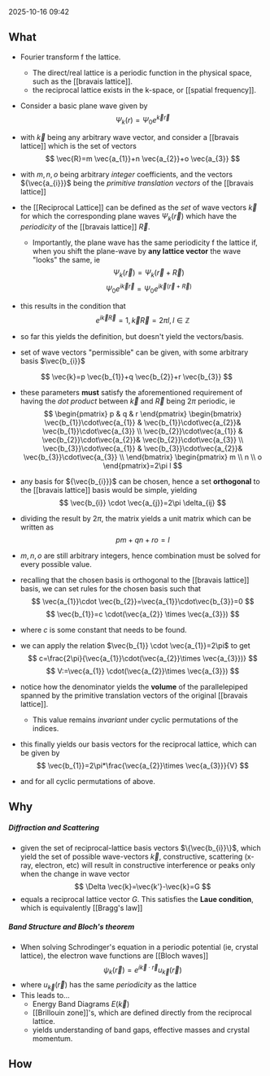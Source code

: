 2025-10-16 09:42
## What
- Fourier transform f the lattice. 
	- The direct/real lattice is a periodic function in the physical space, such as the [[bravais lattice]]. 
	- the reciprocal lattice exists in the k-space, or [[spatial frequency]]. 
- Consider a basic plane wave given by 
$$
\Psi_{k}(r)=\Psi_{0}e^{\vec{k}\vec{r}}
$$
- with $\vec{k}$ being any arbitrary wave vector, and consider a [[bravais lattice]] which is the set of vectors 
$$
\vec{R}=m \vec{a_{1}}+n \vec{a_{2}}+o \vec{a_{3}}
$$
- with $m,n,o$ being arbitrary *integer* coefficients, and the vectors ${\vec{a_{i}}}$ being the *primitive translation vectors* of the [[bravais lattice]]

- the [[Reciprocal Lattice]] can be defined as the *set* of wave vectors $\vec{k}$ for which the corresponding plane waves $\Psi_{k}(\vec{r})$ which have the *periodicity* of the [[bravais lattice]] $\vec{R}$. 
	- Importantly, the plane wave has the same periodicity f the lattice if, when you shift the plane-wave by **any lattice vector** the wave "looks" the same, ie
$$
\Psi_{k}(\vec{r})=\Psi_{k}(\vec{r}+\vec{R})
$$
$$
\Psi_{0}e^{i \vec{k}\vec{r}}=\Psi_{0}e^{i \vec{k}(\vec{r}+\vec{R})}
$$
- this results in the condition that 
$$
e^{i \vec{k}\vec{R}}=1, \vec{k}\vec{R}=2\pi l, l\in \mathbb{Z}
$$

- so far this yields the definition, but doesn't yield the vectors/basis. 
- set of wave vectors "permissible" can be given, with some arbitrary basis $\vec{b_{i}}$

$$
\vec{k}=p \vec{b_{1}}+q \vec{b_{2}}+r \vec{b_{3}}
$$
- these parameters **must** satisfy the aforementioned requirement of having the *dot product* between $\vec{k}$ and $\vec{R}$ being $2\pi$ periodic, ie
$$
\begin{pmatrix}
p & q & r
\end{pmatrix}
\begin{bmatrix}
    \vec{b_{1}}\cdot\vec{a_{1}} & \vec{b_{1}}\cdot\vec{a_{2}}& \vec{b_{1}}\cdot\vec{a_{3}} \\
    \vec{b_{2}}\cdot\vec{a_{1}} & \vec{b_{2}}\cdot\vec{a_{2}}& \vec{b_{2}}\cdot\vec{a_{3}} \\
   \vec{b_{3}}\cdot\vec{a_{1}} & \vec{b_{3}}\cdot\vec{a_{2}}& \vec{b_{3}}\cdot\vec{a_{3}} \\
\end{bmatrix}
\begin{pmatrix}
m \\ 
n \\  
o 
\end{pmatrix}=2\pi l
$$
- any basis for ${\vec{b_{i}}}$ can be chosen, hence a set **orthogonal** to the [[bravais lattice]] basis would be simple, yielding
$$
\vec{b_{i}} \cdot \vec{a_{j}}=2\pi \delta_{ij}
$$
- dividing the result by $2\pi$, the matrix yields a unit matrix which can be written as 
$$
pm+qn+ro=l
$$
- $m,n,o$ are still arbitrary integers, hence combination must be solved for every possible value. 

- recalling that the chosen basis is orthogonal to the [[bravais lattice]] basis, we can set rules for the chosen basis such that 
$$
\vec{a_{1}}\cdot \vec{b_{2}}=\vec{a_{1}}\cdot\vec{b_{3}}=0
$$
$$
\vec{b_{1}}=c \cdot(\vec{a_{2}} \times \vec{a_{3}})
$$
- where $c$ is some constant that needs to be found.
- we can apply the relation $\vec{b_{1}} \cdot \vec{a_{1}}=2\pi$ to get
$$
c=\frac{2\pi}{\vec{a_{1}}\cdot(\vec{a_{2}}\times \vec{a_{3}})}
$$
$$
V:=\vec{a_{1}} \cdot(\vec{a_{2}}\times \vec{a_{3}})
$$
- notice how the denominator yields the **volume** of the parallelepiped spanned by the primitive translation vectors of the original [[bravais lattice]]. 
	- This value remains *invariant* under cyclic permutations of the indices. 
- this finally yields our basis vectors for the reciprocal lattice, which can be given by 
$$
\vec{b_{1}}=2\pi*\frac{\vec{a_{2}}\times \vec{a_{3}}}{V}
$$
- and for all cyclic permutations of above. 
## Why
##### Diffraction and Scattering
- given the set of reciprocal-lattice basis vectors $\{\vec{b_{i}}\}$, which yield the set of possible wave-vectors $\vec{k}$, constructive, scattering (x-ray, electron, etc) will result in constructive interference or peaks only when the change in wave vector
$$
\Delta \vec{k}=\vec{k'}-\vec{k}=G
$$
- equals a reciprocal lattice vector $G$. This satisfies the **Laue condition**, which is equivalently [[Bragg's law]]

##### Band Structure and Bloch's theorem
- When solving Schrodinger's equation in a periodic potential (ie, crystal lattice), the electron wave functions are [[Bloch waves]]
$$
\psi_{k}(\vec{r})=e^{i \vec{k} \cdot \vec{r}}u_{\vec{k}}(\vec{r})
$$
- where $u_{\vec{k}}(\vec{r})$ has the same *periodicity* as the lattice
- This leads to...
	- Energy Band Diagrams $E(\vec{k})$
	- [[Brillouin zone]]'s, which are defined directly from the reciprocal lattice. 
	- yields understanding of band gaps, effective masses and crystal momentum. 
## How

